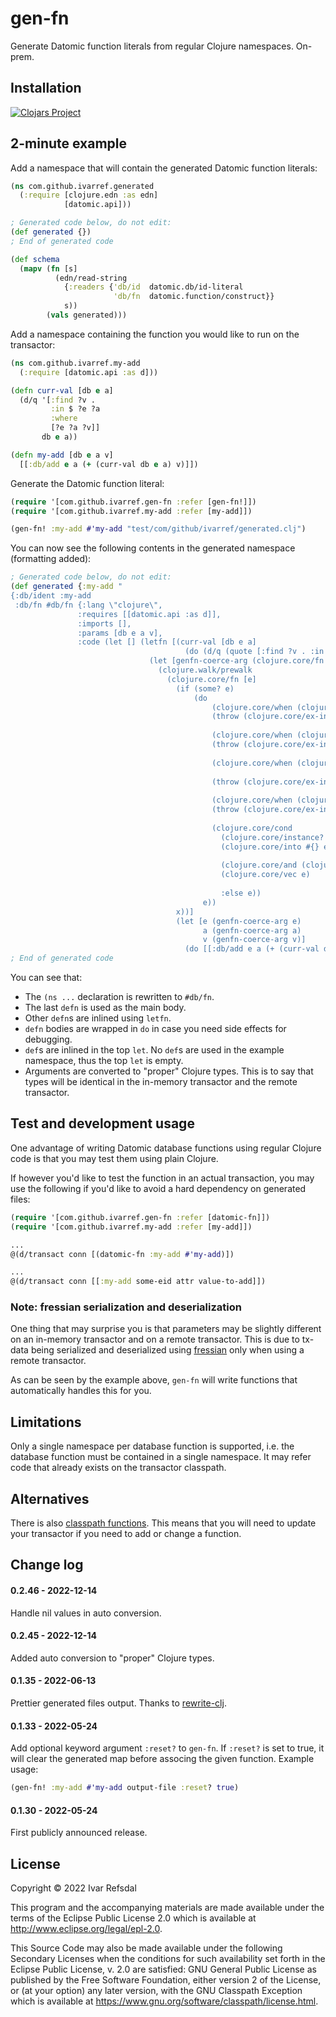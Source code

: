 # gen-fn

Generate Datomic function literals from regular Clojure namespaces. On-prem.

## Installation

[![Clojars Project](https://img.shields.io/clojars/v/com.github.ivarref/gen-fn.svg)](https://clojars.org/com.github.ivarref/gen-fn)

## 2-minute example

Add a namespace that will contain the generated Datomic function literals:

```clojure
(ns com.github.ivarref.generated
  (:require [clojure.edn :as edn]
            [datomic.api]))

; Generated code below, do not edit:
(def generated {})
; End of generated code

(def schema
  (mapv (fn [s]
          (edn/read-string
            {:readers {'db/id  datomic.db/id-literal
                       'db/fn  datomic.function/construct}}
            s))
        (vals generated)))
```

Add a namespace containing the function you would like to run on the transactor:
```clojure
(ns com.github.ivarref.my-add
  (:require [datomic.api :as d]))

(defn curr-val [db e a]
  (d/q '[:find ?v .
         :in $ ?e ?a
         :where
         [?e ?a ?v]]
       db e a))

(defn my-add [db e a v]
  [[:db/add e a (+ (curr-val db e a) v)]])
```

Generate the Datomic function literal:
 
```clojure
(require '[com.github.ivarref.gen-fn :refer [gen-fn!]])
(require '[com.github.ivarref.my-add :refer [my-add]])

(gen-fn! :my-add #'my-add "test/com/github/ivarref/generated.clj")
```

You can now see the following contents in the generated namespace (formatting added):
```clojure
; Generated code below, do not edit:
(def generated {:my-add "
{:db/ident :my-add 
 :db/fn #db/fn {:lang \"clojure\", 
               :requires [[datomic.api :as d]], 
               :imports [], 
               :params [db e a v], 
               :code (let [] (letfn [(curr-val [db e a] 
                                       (do (d/q (quote [:find ?v . :in $ ?e ?a :where [?e ?a ?v]]) db e a)))]
                               (let [genfn-coerce-arg (clojure.core/fn [x]
                                 (clojure.walk/prewalk 
                                   (clojure.core/fn [e]
                                     (if (some? e)
                                         (do
                                             (clojure.core/when (clojure.core/instance? clojure.lang.PersistentTreeMap e)
                                             (throw (clojure.core/ex-info \"Using sorted-map will cause different types in transactor for in-mem and remote\" {:val e})))
                                             
                                             (clojure.core/when (clojure.core/var? e)
                                             (throw (clojure.core/ex-info \"Using var does not work for remote transactor\" {:val e})))
                                             
                                             (clojure.core/when (clojure.core/or (clojure.core/= clojure.lang.PersistentList$EmptyList (.getClass e))
                                                                                 (clojure.core/instance? clojure.lang.PersistentList e))
                                             (throw (clojure.core/ex-info \"Using list will cause indistinguishable types in transactor for in-mem and remote\" {:val e})))
                                             
                                             (clojure.core/when (clojure.core/instance? clojure.lang.PersistentQueue e)
                                             (throw (clojure.core/ex-info \"Using clojure.lang.PersistentQueue does not work for remote transactor\" {:val e})))
                                             
                                             (clojure.core/cond
                                               (clojure.core/instance? java.util.HashSet e)
                                               (clojure.core/into #{} e)
                                               
                                               (clojure.core/and (clojure.core/instance? java.util.List e) (clojure.core/not (clojure.core/vector? e)))
                                               (clojure.core/vec e)
                                               
                                               :else e))
                                           e))
                                     x))]
                                     (let [e (genfn-coerce-arg e)
                                           a (genfn-coerce-arg a)
                                           v (genfn-coerce-arg v)]
                                       (do [[:db/add e a (+ (curr-val db e a) v)]])))))}}"})
; End of generated code
```

You can see that:
* The `(ns ...` declaration is rewritten to `#db/fn`.
* The last `defn` is used as the main body.
* Other `defn`s are inlined using `letfn`.
* `defn` bodies are wrapped in `do` in case you need side effects for debugging.
* `def`s are inlined in the top `let`. No `def`s are used in the example namespace, thus the top `let` is empty.
* Arguments are converted to "proper" Clojure types. This is to say that types will be identical in the in-memory transactor and the remote transactor.
 
## Test and development usage

One advantage of writing Datomic database functions using regular Clojure
code is that you may test them using plain Clojure.

If however you'd like to test the function in an actual transaction, you may use
the following if you'd like to avoid a hard dependency on generated files:

```clojure
(require '[com.github.ivarref.gen-fn :refer [datomic-fn]])
(require '[com.github.ivarref.my-add :refer [my-add]])

...
@(d/transact conn [(datomic-fn :my-add #'my-add)])

...
@(d/transact conn [[:my-add some-eid attr value-to-add]])
```

### Note: fressian serialization and deserialization

One thing that may surprise you is that parameters may be 
slightly different on an in-memory transactor and on a remote transactor.
This is due to tx-data being serialized and deserialized using
[fressian](https://github.com/Datomic/fressian) only when using
a remote transactor.

As can be seen by the example above, `gen-fn` will write functions that
automatically handles this for you.

## Limitations

Only a single namespace per database function is supported, i.e.
the database function must be contained in a single namespace. It may
refer code that already exists on the transactor classpath.

## Alternatives

There is also [classpath functions](https://docs.datomic.com/on-prem/reference/database-functions.html#classpath-functions). This means that you will need to update your
transactor if you need to add or change a function.

## Change log

#### 0.2.46 - 2022-12-14
Handle nil values in auto conversion.

#### 0.2.45 - 2022-12-14
Added auto conversion to "proper" Clojure types.

#### 0.1.35 - 2022-06-13

Prettier generated files output. Thanks to [rewrite-clj](https://github.com/clj-commons/rewrite-clj).

#### 0.1.33 - 2022-05-24
Add optional keyword argument `:reset?` to `gen-fn`.
If `:reset?` is set to true, it will clear the generated map
before associng the given function. Example usage:
```clojure
(gen-fn! :my-add #'my-add output-file :reset? true)
```

#### 0.1.30 - 2022-05-24
First publicly announced release.

## License

Copyright © 2022 Ivar Refsdal

This program and the accompanying materials are made available under the
terms of the Eclipse Public License 2.0 which is available at
http://www.eclipse.org/legal/epl-2.0.

This Source Code may also be made available under the following Secondary
Licenses when the conditions for such availability set forth in the Eclipse
Public License, v. 2.0 are satisfied: GNU General Public License as published by
the Free Software Foundation, either version 2 of the License, or (at your
option) any later version, with the GNU Classpath Exception which is available
at https://www.gnu.org/software/classpath/license.html.
